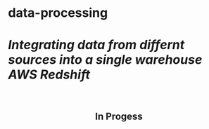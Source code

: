 # data-processing
<h1><i>Integrating data from differnt sources into a single warehouse AWS Redshift</i></h1>
<br>
<h2 align="center"><center>In Progess</center></h2>
